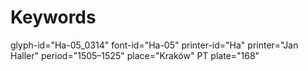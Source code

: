 # Keywords
glyph-id="Ha-05_0314"
font-id="Ha-05"
printer-id="Ha"
printer="Jan Haller"
period="1505–1525"
place="Kraków"
PT plate="168"
